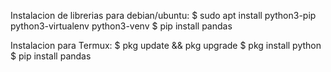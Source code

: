 Instalacion de librerias para debian/ubuntu:
$ sudo apt install python3-pip python3-virtualenv python3-venv
$ pip install pandas

Instalacion para Termux:
$ pkg update && pkg upgrade
$ pkg install python
$ pip install pandas 
